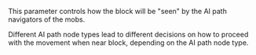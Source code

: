This parameter controls how the block will be "seen" by the AI path navigators of the mobs.

Different AI path node types lead to different decisions on how to proceed with the movement when near block, depending on the AI path node type.